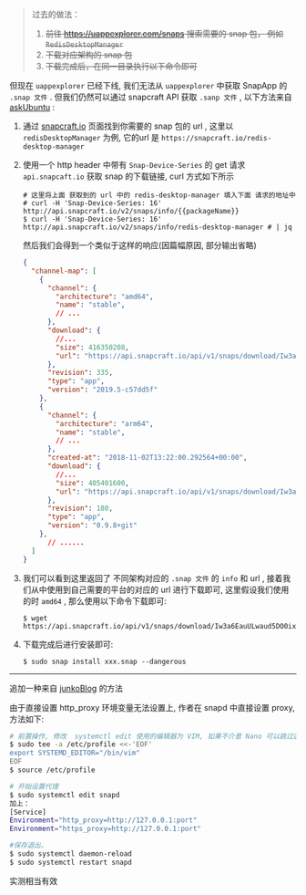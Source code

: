 
> 过去的做法：  
> 1. ~~前往 <https://uappexplorer.com/snaps> 搜索需要的 snap 包， 例如 `RedisDesktopManager`~~
> 1. ~~下载对应架构的 snap 包~~
> 1. ~~下载完成后，在同一目录执行以下命令即可~~

但现在 `uappexplorer` 已经下线, 我们无法从 `uappexplorer` 中获取 SnapApp 的 `.snap 文件` .  但我们仍然可以通过 snapcraft API 获取 `.sanp 文件` , 以下方法来自 [askUbuntu](https://askubuntu.com/questions/1075694/how-to-get-snap-download-url) :

1. 通过 [snapcraft.io](snapcraft.io) 页面找到你需要的 snap 包的 url , 这里以 `redisDesktopManager` 为例, 它的url 是 `https://snapcraft.io/redis-desktop-manager`

2. 使用一个 http header 中带有 `Snap-Device-Series` 的 get 请求 `api.snapcaft.io` 获取 snap 的下载链接, curl 方式如下所示

   ```shell
   # 这里将上面 获取到的 url 中的 redis-desktop-manager 填入下面 请求的地址中
   # curl -H 'Snap-Device-Series: 16' http://api.snapcraft.io/v2/snaps/info/{{packageName}}
   $ curl -H 'Snap-Device-Series: 16' http://api.snapcraft.io/v2/snaps/info/redis-desktop-manager # | jq
   ```

   然后我们会得到一个类似于这样的响应(因篇幅原因, 部分输出省略)

   ```json
   {
     "channel-map": [
       {
         "channel": {
           "architecture": "amd64",
           "name": "stable",
           // ...
         },
         "download": {
           //...
           "size": 416350208,
           "url": "https://api.snapcraft.io/api/v1/snaps/download/Iw3a6EauULwaud5DO0ixtrJg8o6VXaey_335.snap"
         },
         "revision": 335,
         "type": "app",
         "version": "2019.5-c57dd5f"
       },
       {
         "channel": {
           "architecture": "arm64",
           "name": "stable",
           // ...
         },
         "created-at": "2018-11-02T13:22:00.292564+00:00",
         "download": {
           //...
           "size": 405401600,
           "url": "https://api.snapcraft.io/api/v1/snaps/download/Iw3a6EauULwaud5DO0ixtrJg8o6VXaey_180.snap"
         },
         "revision": 180,
         "type": "app",
         "version": "0.9.8+git"
       },
         // ......
     ]
   }
   ```

3. 我们可以看到这里返回了 不同架构对应的 `.snap 文件` 的 `info` 和 url , 接着我们从中使用到自己需要的平台的对应的 url 进行下载即可, 这里假设我们使用的时 `amd64` , 那么使用以下命令下载即可: 

   ```shell
   $ wget https://api.snapcraft.io/api/v1/snaps/download/Iw3a6EauULwaud5DO0ixtrJg8o6VXaey_335.snap 
   ```

4. 下载完成后进行安装即可: 

    ```shell
    $ sudo snap install xxx.snap --dangerous
    ```

----

追加一种来自 [junkoBlog](https://blog.shunwww.cn/2019/02/19/yuque/proxy-snap/) 的方法

由于直接设置 http_proxy 环境变量无法设置上, 作者在 snapd 中直接设置 proxy, 方法如下:

```bash
# 前置操作, 修改  systemctl edit 使用的编辑器为 VIM, 如果不介意 Nano 可以跳过这一步
$ sudo tee -a /etc/profile <<-'EOF' 
export SYSTEMD_EDITOR="/bin/vim"
EOF
$ source /etc/profile

# 开始设置代理
$ sudo systemctl edit snapd
加上：
[Service]
Environment="http_proxy=http://127.0.0.1:port"
Environment="https_proxy=http://127.0.0.1:port"

#保存退出。
$ sudo systemctl daemon-reload
$ sudo systemctl restart snapd
```

实测相当有效